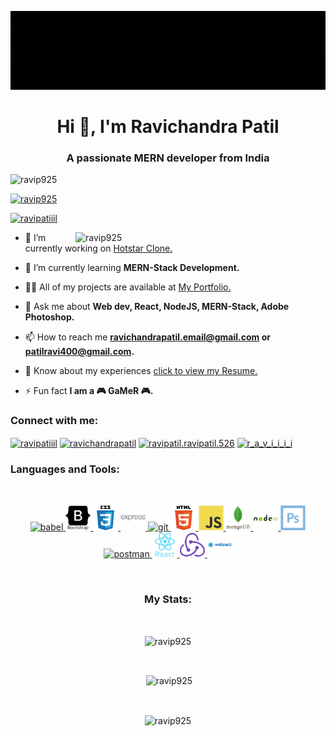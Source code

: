 ![logo](https://github.com/Ravip925/Ravip925/blob/main/Ravichandra%20Patil.gif)

<h1 align="center">Hi 👋, I'm Ravichandra Patil</h1>
<h3 align="center">A passionate MERN developer from India</h3>

<p align="left"> <img src="https://komarev.com/ghpvc/?username=ravip925&label=Profile%20views&color=0e75b6&style=flat" alt="ravip925" /> </p>

<p align="left"> <a href="https://github.com/ryo-ma/github-profile-trophy"><img src="https://github-profile-trophy.vercel.app/?username=ravip925" alt="ravip925" /></a> </p>

<p align="left"> <a href="https://twitter.com/ravipatiiil" target="blank"><img src="https://img.shields.io/twitter/follow/ravipatiiil?logo=twitter&style=for-the-badge" alt="ravipatiiil" /></a> </p>

<img align="right" width="400" src="https://sithcomputers.com/wp-content/uploads/2021/05/Scratch.gif" alt="ravip925" />

- 🔭 I’m currently working on [Hotstar Clone.](https://hotstar-clone-ravi.netlify.app/)

- 🌱 I’m currently learning **MERN-Stack Development.**

- 👨‍💻 All of my projects are available at [My Portfolio.](https://react-portfolio-ravi.netlify.app/)

- 💬 Ask me about **Web dev, React, NodeJS, MERN-Stack, Adobe Photoshop.**

- 📫 How to reach me **ravichandrapatil.email@gmail.com or patilravi400@gmail.com.**

- 📄 Know about my experiences [click to view my Resume.](https://drive.google.com/file/d/1tlF1_9XfQ2ELC84Is6IZyQ2hxjtZcaU4/view?usp=sharing)

- ⚡ Fun fact **I am a 🎮 GaMeR 🎮.**

<h3 align="left">Connect with me:</h3>
<p align="left">
<a href="https://twitter.com/ravipatiiil" target="blank"><img align="center" src="https://raw.githubusercontent.com/rahuldkjain/github-profile-readme-generator/master/src/images/icons/Social/twitter.svg" alt="ravipatiiil" height="30" width="40" /></a>
<a href="https://linkedin.com/in/ravichandrapatil" target="blank"><img align="center" src="https://raw.githubusercontent.com/rahuldkjain/github-profile-readme-generator/master/src/images/icons/Social/linked-in-alt.svg" alt="ravichandrapatil" height="30" width="40" /></a>
<a href="https://fb.com/ravipatil.ravipatil.526" target="blank"><img align="center" src="https://raw.githubusercontent.com/rahuldkjain/github-profile-readme-generator/master/src/images/icons/Social/facebook.svg" alt="ravipatil.ravipatil.526" height="30" width="40" /></a>
<a href="https://instagram.com/r_a_v_i_i_i_i" target="blank"><img align="center" src="https://raw.githubusercontent.com/rahuldkjain/github-profile-readme-generator/master/src/images/icons/Social/instagram.svg" alt="r_a_v_i_i_i_i" height="30" width="40" /></a>
</p>

<h3 align="left">Languages and Tools:</h3></br>
<p align="center"> <a href="https://babeljs.io/" target="_blank" rel="noreferrer"> <img src="https://www.vectorlogo.zone/logos/babeljs/babeljs-icon.svg" alt="babel" width="40" height="40"/> </a> <a href="https://getbootstrap.com" target="_blank" rel="noreferrer"> <img src="https://raw.githubusercontent.com/devicons/devicon/master/icons/bootstrap/bootstrap-plain-wordmark.svg" alt="bootstrap" width="40" height="40"/> </a> <a href="https://www.w3schools.com/css/" target="_blank" rel="noreferrer"> <img src="https://raw.githubusercontent.com/devicons/devicon/master/icons/css3/css3-original-wordmark.svg" alt="css3" width="40" height="40"/> </a> <a href="https://expressjs.com" target="_blank" rel="noreferrer"> <img src="https://raw.githubusercontent.com/devicons/devicon/master/icons/express/express-original-wordmark.svg" alt="express" width="40" height="40"/> </a> <a href="https://git-scm.com/" target="_blank" rel="noreferrer"> <img src="https://www.vectorlogo.zone/logos/git-scm/git-scm-icon.svg" alt="git" width="40" height="40"/> </a> <a href="https://www.w3.org/html/" target="_blank" rel="noreferrer"> <img src="https://raw.githubusercontent.com/devicons/devicon/master/icons/html5/html5-original-wordmark.svg" alt="html5" width="40" height="40"/> </a> <a href="https://developer.mozilla.org/en-US/docs/Web/JavaScript" target="_blank" rel="noreferrer"> <img src="https://raw.githubusercontent.com/devicons/devicon/master/icons/javascript/javascript-original.svg" alt="javascript" width="40" height="40"/> </a> <a href="https://www.mongodb.com/" target="_blank" rel="noreferrer"> <img src="https://raw.githubusercontent.com/devicons/devicon/master/icons/mongodb/mongodb-original-wordmark.svg" alt="mongodb" width="40" height="40"/> </a> <a href="https://nodejs.org" target="_blank" rel="noreferrer"> <img src="https://raw.githubusercontent.com/devicons/devicon/master/icons/nodejs/nodejs-original-wordmark.svg" alt="nodejs" width="40" height="40"/> </a> <a href="https://www.photoshop.com/en" target="_blank" rel="noreferrer"> <img src="https://raw.githubusercontent.com/devicons/devicon/master/icons/photoshop/photoshop-line.svg" alt="photoshop" width="40" height="40"/> </a> <a href="https://postman.com" target="_blank" rel="noreferrer"> <img src="https://www.vectorlogo.zone/logos/getpostman/getpostman-icon.svg" alt="postman" width="40" height="40"/> </a> <a href="https://reactjs.org/" target="_blank" rel="noreferrer"> <img src="https://raw.githubusercontent.com/devicons/devicon/master/icons/react/react-original-wordmark.svg" alt="react" width="40" height="40"/> </a> <a href="https://redux.js.org" target="_blank" rel="noreferrer"> <img src="https://raw.githubusercontent.com/devicons/devicon/master/icons/redux/redux-original.svg" alt="redux" width="40" height="40"/> </a> <a href="https://webpack.js.org" target="_blank" rel="noreferrer"> <img src="https://raw.githubusercontent.com/devicons/devicon/d00d0969292a6569d45b06d3f350f463a0107b0d/icons/webpack/webpack-original-wordmark.svg" alt="webpack" width="40" height="40"/> </a> </p></br>

<h3 align="center">My Stats:</h3></br>
<p align="center"><img align="center" src="https://github-readme-stats.vercel.app/api/top-langs?username=ravip925&show_icons=true&locale=en&layout=compact" alt="ravip925" /></p></br>

<p align="center">&nbsp;<img align="center" src="https://github-readme-stats.vercel.app/api?username=ravip925&show_icons=true&locale=en" alt="ravip925" /></p></br>

<p align="center"><img align="center" src="https://github-readme-streak-stats.herokuapp.com/?user=ravip925&" alt="ravip925" /></p>

